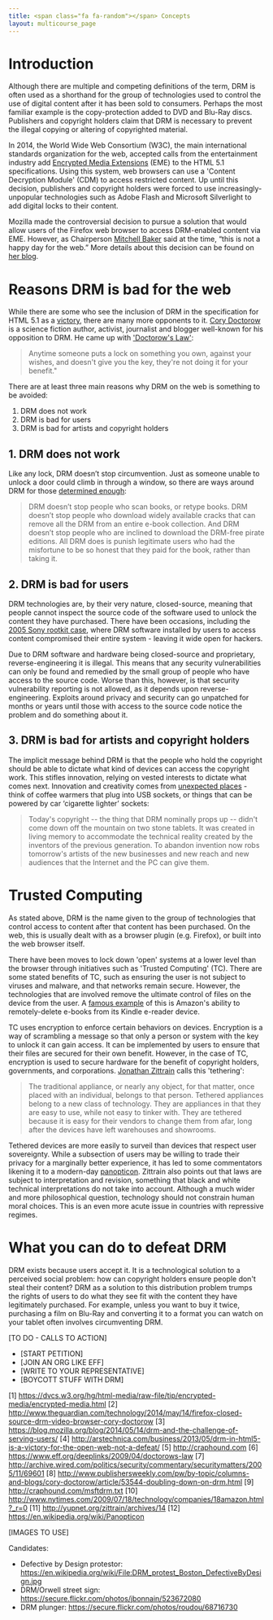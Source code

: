 ```yaml
---
title: <span class="fa fa-random"></span> Concepts
layout: multicourse_page
---
```


# Introduction
Although there are multiple and competing definitions of the term, DRM is often used as a shorthand for the group of technologies used to control the use of digital content after it has been sold to consumers. Perhaps the most familiar example is the copy-protection added to DVD and Blu-Ray discs. Publishers and copyright holders claim that DRM is necessary to prevent the illegal copying or altering of copyrighted material. 

In 2014, the World Wide Web Consortium (W3C), the main international standards organization for the web, accepted calls from the entertainment industry add [Encrypted Media Extensions](https://dvcs.w3.org/hg/html-media/raw-file/tip/encrypted-media/encrypted-media.html) (EME) to the HTML 5.1 specifications. Using this system, web browsers can use a 'Content Decryption Module' (CDM) to access restricted content. Up until this decision, publishers and copyright holders were forced to use increasingly-unpopular technologies such as Adobe Flash and Microsoft Silverlight to add digital locks to their content. 

Mozilla made the controversial decision to pursue a solution that would allow users of the Firefox web browser to access DRM-enabled content via EME. However, as Chairperson [Mitchell Baker](http://www.theguardian.com/technology/2014/may/14/firefox-closed-source-drm-video-browser-cory-doctorow) said at the time, “this is not a happy day for the web.” More details about this decision can be found on [her blog](https://blog.mozilla.org/blog/2014/05/14/drm-and-the-challenge-of-serving-users/
).

# Reasons DRM is bad for the web
While there are some who see the inclusion of DRM in the specification for HTML 5.1 as a [victory](http://arstechnica.com/business/2013/05/drm-in-html5-is-a-victory-for-the-open-web-not-a-defeat/), there are many more opponents to it. [Cory Doctorow](http://craphound.com) is a science fiction author, activist, journalist and blogger well-known for his opposition to DRM. He came up with ['Doctorow's Law'](https://www.eff.org/deeplinks/2009/04/doctorows-law):

> Anytime someone puts a lock on something you own, against your wishes, and doesn't give you the key, they're not doing it for your benefit."

There are at least three main reasons why DRM on the web is something to be avoided:

1. DRM does not work
2. DRM is bad for users
3. DRM is bad for artists and copyright holders

## 1. DRM does not work
Like any lock, DRM doesn’t stop circumvention. Just as someone unable to unlock a door could climb in through a window, so there are ways around DRM for those [determined enough](http://archive.wired.com/politics/security/commentary/securitymatters/2005/11/69601):

> DRM  doesn’t stop people who scan books, or retype books. DRM doesn’t stop people who download widely available cracks that can remove all the  DRM  from an entire e-book collection. And DRM doesn’t stop people who  are  inclined to download the DRM-free pirate editions. All DRM does is punish legitimate users who had the misfortune to be so honest that they  paid for the book, rather than taking it.


## 2. DRM is bad for users
DRM technologies are, by their very nature, closed-source, meaning that people cannot inspect the source code of the software used to unlock the content they have purchased. There have been occasions, including the [2005 Sony rootkit case](http://www.publishersweekly.com/pw/by-topic/columns-and-blogs/cory-doctorow/article/53544-doubling-down-on-drm.html), where DRM software installed by users to  access content compromised their entire system - leaving it wide open for hackers.

Due to DRM software and hardware being closed-source and proprietary, reverse-engineering it is illegal. This means that any security vulnerabilities can only be found and remedied by the small group of people who have access to the source code. Worse than this, however, is that security vulnerability reporting is not allowed, as it depends upon reverse-engineering. Exploits around privacy and security can go unpatched for months or years until those with access to the source code notice the problem and do something about it.

## 3. DRM is bad for artists and copyright holders
The implicit message behind DRM is that the people who hold the copyright should be able to dictate what kind of devices can access the copyright work. This stifles innovation, relying on vested interests to dictate what comes next. Innovation and creativity comes from [unexpected places](http://craphound.com/msftdrm.txt) - think of coffee warmers that plug into USB sockets, or things that can be powered by car ‘cigarette lighter’ sockets:
 
> Today's copyright -- the thing that DRM nominally props up -- didn't come down off the mountain on two stone tablets. It was created in living memory to accommodate the technical reality created by the inventors of the previous generation. To abandon invention now robs tomorrow's artists of the new businesses and new reach and new audiences that the Internet and the PC can give them.


# Trusted Computing
As stated above, DRM is the name given to the group of technologies that control access to content after that content has been purchased. On the web, this is usually dealt with as a browser plugin (e.g. Firefox), or built into the web browser itself. 

There have been moves to lock down 'open' systems at a lower level than the browser through initiatives such as 'Trusted Computing' (TC). There are some stated benefits of TC, such as ensuring the user is not subject to viruses and malware, and that networks remain secure. However, the technologies that are involved remove the ultimate control of files on the device  from the user. A [famous example](http://www.nytimes.com/2009/07/18/technology/companies/18amazon.html?_r=0) of this is Amazon's ability to remotely-delete e-books from its Kindle e-reader device.

TC uses encryption to enforce certain behaviors on devices. Encryption is a way of scrambling a message so that only a person or system with the key to unlock it can gain access. It can be implemented by users to ensure that their files are secured for their own benefit. However, in the case of TC, encryption is used to secure hardware for the benefit of copyright holders, governments, and corporations. [Jonathan Zittrain](http://yupnet.org/zittrain/archives/14) calls this 'tethering':

> The traditional appliance, or nearly any object, for that matter, once placed with an individual, belongs to that person. Tethered appliances  belong to a new class of technology. They are appliances in that they are easy to use, while not easy to tinker with. They are tethered because it is easy for their vendors to change them from afar, long after the devices have left warehouses and showrooms.

Tethered devices are more easily to surveil than devices that respect user sovereignty. While a subsection of users may be willing to trade their privacy for a marginally better experience, it has led to some commentators likening it to a modern-day [panopticon](https://en.wikipedia.org/wiki/Panopticon). Zittrain also points out that laws are subject to interpretation and revision, something that black and white technical interpretations do not take into account. Although a much wider and more philosophical question, technology should not constrain human moral choices. This is an even more acute issue in countries with repressive regimes.

# What you can do to defeat DRM
DRM exists because users accept it. It is a technological solution to a perceived social problem: how can copyright holders ensure people don't steal their content? DRM as a solution to this distribution problem trumps the rights of users to do what they see fit with the content they have legitimately purchased. For example, unless you want to buy it twice, purchasing a film on Blu-Ray and converting it to a format you can watch on your tablet often involves circumventing DRM.


[TO DO - CALLS TO ACTION]

* [START PETITION]
* [JOIN AN ORG LIKE EFF]
* [WRITE TO YOUR REPRESENTATIVE]
* [BOYCOTT STUFF WITH DRM]

[1] https://dvcs.w3.org/hg/html-media/raw-file/tip/encrypted-media/encrypted-media.html
[2] http://www.theguardian.com/technology/2014/may/14/firefox-closed-source-drm-video-browser-cory-doctorow
[3] https://blog.mozilla.org/blog/2014/05/14/drm-and-the-challenge-of-serving-users/
[4] http://arstechnica.com/business/2013/05/drm-in-html5-is-a-victory-for-the-open-web-not-a-defeat/
[5] http://craphound.com
[6] https://www.eff.org/deeplinks/2009/04/doctorows-law
[7] http://archive.wired.com/politics/security/commentary/securitymatters/2005/11/69601
[8] http://www.publishersweekly.com/pw/by-topic/columns-and-blogs/cory-doctorow/article/53544-doubling-down-on-drm.html
[9] http://craphound.com/msftdrm.txt 
[10] http://www.nytimes.com/2009/07/18/technology/companies/18amazon.html?_r=0
[11] http://yupnet.org/zittrain/archives/14
[12] https://en.wikipedia.org/wiki/Panopticon


[IMAGES TO USE]

Candidates:

* Defective by Design protestor: https://en.wikipedia.org/wiki/File:DRM_protest_Boston_DefectiveByDesign.jpg
* DRM/Orwell street sign: https://secure.flickr.com/photos/jbonnain/523672080
* DRM plunger: https://secure.flickr.com/photos/roudou/68716730


